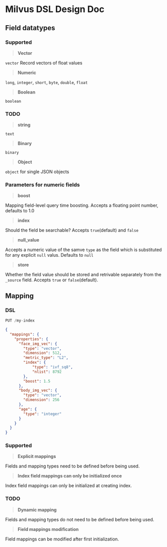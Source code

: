 # Milvus DSL Design Doc

## Field datatypes

### Supported

> **Vector**

`vector` Record vectors of float values

> **Numeric**

`long`, `integer`, `short`, `byte`, `double`, `float`

> **Boolean**

`boolean`

### TODO

> **string**

`text`

> **Binary**

`binary`

> **Object**

`object` for single JSON objects

### Parameters for numeric fields

> **boost**

Mapping field-level query time boosting. Accepts a floating point number, defaults to 1.0

> **index**

Should the field be searchable? Accepts `true`(default) and `false`

> **null_value**

Accepts a numeric value of the samve `type` as the field which is substituted for any explicit `null` valus. Defaults to `null`

> **store**

Whether the field value should be stored and retrivable separately from the `_source` field. Accepts `true` or `false`(default).

## Mapping

### DSL
```js
PUT /my-index
```
```json
{
  "mappings": {
    "properties": {
      "face_img_vec": {
        "type": "vector",
        "dimension": 512,
        "metric_type": "L2",
        "index": {
            "type": "ivf_sq8",
            "nlist": 8792
        },
        "boost": 1.5
      },
      "body_img_vec": {
        "type": "vector",
        "dimension": 256
      },
      "age": {
        "type": "integer"
      }
    }
  }
}
```

### Supported

> **Explicit mappings**

Fields and mapping types need to be defined before being used.

> **Index field mappings can only be initialized once**

Index field mappings can only be initialized at creating index.

### TODO

> **Dynamic mapping**

Fields and mapping types do not need to be defined before being used.

> **Field mappings modification**

Field mappings can be modified after first initialization.

